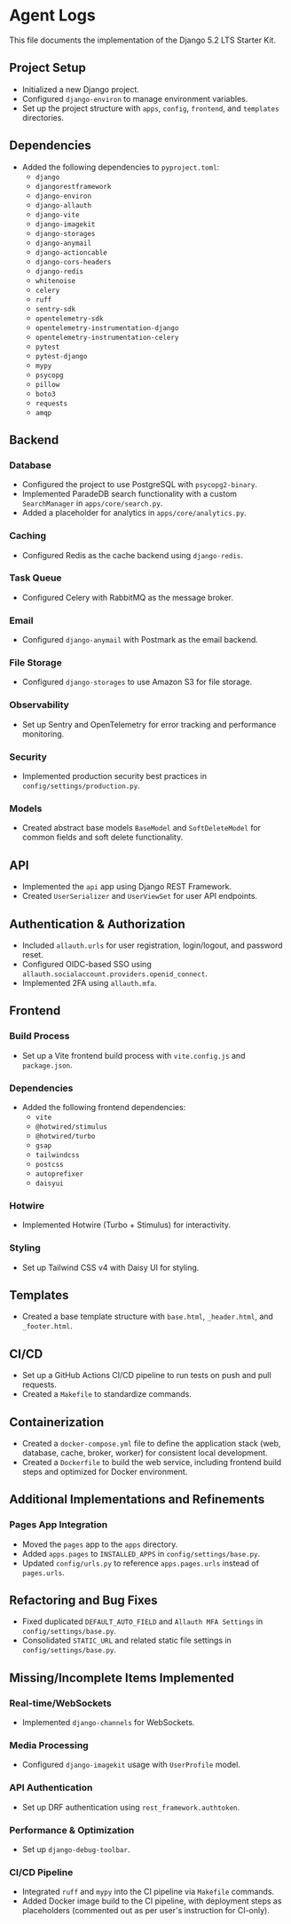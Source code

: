 # Agent Logs

This file documents the implementation of the Django 5.2 LTS Starter Kit.

## Project Setup

- Initialized a new Django project.
- Configured `django-environ` to manage environment variables.
- Set up the project structure with `apps`, `config`, `frontend`, and `templates` directories.

## Dependencies

- Added the following dependencies to `pyproject.toml`:
  - `django`
  - `djangorestframework`
  - `django-environ`
  - `django-allauth`
  - `django-vite`
  - `django-imagekit`
  - `django-storages`
  - `django-anymail`
  - `django-actioncable`
  - `django-cors-headers`
  - `django-redis`
  - `whitenoise`
  - `celery`
  - `ruff`
  - `sentry-sdk`
  - `opentelemetry-sdk`
  - `opentelemetry-instrumentation-django`
  - `opentelemetry-instrumentation-celery`
  - `pytest`
  - `pytest-django`
  - `mypy`
  - `psycopg`
  - `pillow`
  - `boto3`
  - `requests`
  - `amqp`

## Backend

### Database

- Configured the project to use PostgreSQL with `psycopg2-binary`.
- Implemented ParadeDB search functionality with a custom `SearchManager` in `apps/core/search.py`.
- Added a placeholder for analytics in `apps/core/analytics.py`.

### Caching

- Configured Redis as the cache backend using `django-redis`.

### Task Queue

- Configured Celery with RabbitMQ as the message broker.

### Email

- Configured `django-anymail` with Postmark as the email backend.

### File Storage

- Configured `django-storages` to use Amazon S3 for file storage.

### Observability

- Set up Sentry and OpenTelemetry for error tracking and performance monitoring.

### Security

- Implemented production security best practices in `config/settings/production.py`.

### Models

- Created abstract base models `BaseModel` and `SoftDeleteModel` for common fields and soft delete functionality.

## API

- Implemented the `api` app using Django REST Framework.
- Created `UserSerializer` and `UserViewSet` for user API endpoints.

## Authentication & Authorization

- Included `allauth.urls` for user registration, login/logout, and password reset.
- Configured OIDC-based SSO using `allauth.socialaccount.providers.openid_connect`.
- Implemented 2FA using `allauth.mfa`.

## Frontend

### Build Process

- Set up a Vite frontend build process with `vite.config.js` and `package.json`.

### Dependencies

- Added the following frontend dependencies:
  - `vite`
  - `@hotwired/stimulus`
  - `@hotwired/turbo`
  - `gsap`
  - `tailwindcss`
  - `postcss`
  - `autoprefixer`
  - `daisyui`

### Hotwire

- Implemented Hotwire (Turbo + Stimulus) for interactivity.

### Styling

- Set up Tailwind CSS v4 with Daisy UI for styling.

## Templates

- Created a base template structure with `base.html`, `_header.html`, and `_footer.html`.

## CI/CD

- Set up a GitHub Actions CI/CD pipeline to run tests on push and pull requests.
- Created a `Makefile` to standardize commands.

## Containerization

- Created a `docker-compose.yml` file to define the application stack (web, database, cache, broker, worker) for consistent local development.
- Created a `Dockerfile` to build the web service, including frontend build steps and optimized for Docker environment.

## Additional Implementations and Refinements

### Pages App Integration

- Moved the `pages` app to the `apps` directory.
- Added `apps.pages` to `INSTALLED_APPS` in `config/settings/base.py`.
- Updated `config/urls.py` to reference `apps.pages.urls` instead of `pages.urls`.

## Refactoring and Bug Fixes

- Fixed duplicated `DEFAULT_AUTO_FIELD` and `Allauth MFA Settings` in `config/settings/base.py`.
- Consolidated `STATIC_URL` and related static file settings in `config/settings/base.py`.

## Missing/Incomplete Items Implemented

### Real-time/WebSockets

- Implemented `django-channels` for WebSockets.

### Media Processing

- Configured `django-imagekit` usage with `UserProfile` model.

### API Authentication

- Set up DRF authentication using `rest_framework.authtoken`.

### Performance & Optimization

- Set up `django-debug-toolbar`.

### CI/CD Pipeline

- Integrated `ruff` and `mypy` into the CI pipeline via `Makefile` commands.
- Added Docker image build to the CI pipeline, with deployment steps as placeholders (commented out as per user's instruction for CI-only).